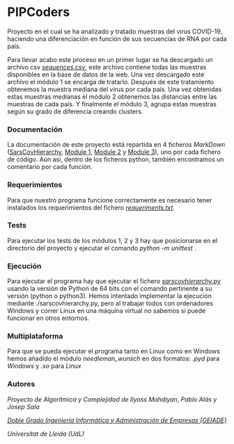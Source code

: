 # PIPCoders
Proyecto en el cual se ha analizado y tratado muestras del virus COVID-19, haciendo una diferenciación en función de 
sus secuencias de RNA por cada país.

Para llevar acabo este proceso en un primer lugar se ha descargado un archivo csv [*sequences.csv*](data/sequences.csv), este archivo contiene 
todas las muestras disponibles en la base de datos de la web. Una vez descargado este archivo el módulo 1 se encarga de tratarlo. 
Después de este tratamiento obtenemos la muestra mediana del virus por cada país. Una vez obtenidas estas muestras medianas el 
módulo 2 obtenemos las distancias entre las muestras de cada país. Y finalmente el módulo 3, agrupa estas muestras según su grado
de diferencia creando clusters.

### Documentación
La documentación de este proyecto está repartida en 4 ficheros *MarkDown* ([SarsCovHierarchy](documentation/sarscovhierarchy.md), [Module 1](documentation/module1.md), 
[Module 2](documentation/module2.md) y [Module 3](documentation/module3.md)), uno por cada fichero de código. 
Aún así, dentro de los ficheros python, también encontramos un comentario por cada función.


### Requerimientos
Para que nuestro programa funcione correctamente es necesario tener instalados los requerimientos del fichero
[*requeriments.txt*](requirements.txt).

### Tests
Para ejecutar los tests de los módulos 1, 2 y 3 hay que posicionarse en el directorio del proyecto y ejecutar 
el comando *python -m unittest* .

### Ejecución
Para ejecutar el programa hay que ejecutar el fichero [*sarscovhierarchy.py*](sarscovhierarchy.py) usando la versión de 
Python de 64 bits con el comando pertinente a su versión (python o python3). Hemos intentado implementar la ejecución 
mediante ./sarscovhierarchy.py, pero al trabajar todos con ordenadores Windows y correr Linux en una máquina virtual no 
sabemos si puede funcionar en otros entornos.

### Multiplataforma
Para que se pueda ejecutar el programa tanto en Linux como en Windows hemos añadido el módulo *needleman_wunsch* 
en dos formatos: *.pyd* para *Windows* y *.so* para *Linux* 

### Autores
*Proyecto de Algorítmica y Complejidad de Ilyass Mahdiyan, Pablo Alás y Josep Sala*

*[Doble Grado Ingeniería Informática y Administración de Empresas (GEIADE)](http://www.doblegrauinformaticaiade.udl.cat/es)*

*Universitat de Lleida (UdL)*



